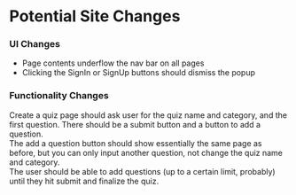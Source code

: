 # Potential Site Changes  

### UI Changes
- Page contents underflow the nav bar on all pages
- Clicking the SignIn or SignUp buttons should dismiss the popup


### Functionality Changes
Create a quiz page should ask user for the quiz name and category, and the first question. There should be a submit button and a button to add a question.  
The add a question button should show essentially the same page as before, but you can only input another question, not change the quiz name and category.  
The user should be able to add questions (up to a certain limit, probably) until they hit submit and finalize the quiz.   
